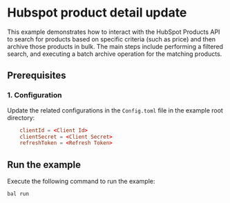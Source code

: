 # Hubspot product detail update

This example demonstrates how to interact with the HubSpot Products API to search for products based on specific criteria (such as price) and then archive those products in bulk. The main steps include performing a filtered search, and executing a batch archive operation for the matching products.

## Prerequisites

### 1. Configuration

Update the related configurations in the `Config.toml` file in the example root directory:

```toml
    clientId = <Client Id>
    clientSecret = <Client Secret>
    refreshToken = <Refresh Token>
```

## Run the example

Execute the following command to run the example:

```ballerina
bal run
```
